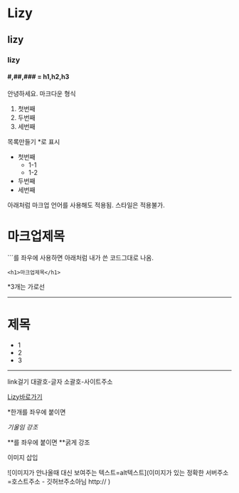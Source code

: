 # Lizy
## lizy
### lizy
####  #,##,### = h1,h2,h3
안녕하세요. 마크다운 형식 
1. 첫번째
2. 두번째
3. 세번째

목록만들기 *로 표시

* 첫번째
  * 1-1
  * 1-2  
* 두번째
* 세번째

아래처럼 마크업 언어를 사용해도 적용됨.
스타일은 적용불가.
<h1>마크업제목</h1>
```를 좌우에 사용하면 아래처럼 내가 쓴 코드그대로 나옴.

```
<h1>마크업제목</h1>
```
*3개는 가로선

***

<h1>제목</h1>
<ul>
  <li>1</li>
  <li>2</li>
  <li>3</li>
</ul>

***

link걸기
대괄호-글자 소괄호-사이트주소

[Lizy바로가기](https://MIN3056.github.io/Report06)

*한개를 좌우에 붙이면

*기울임 강조*

**를 좌우에 붙이면
**굵게 강조

이미지 삽입

![이미지가 안나올때 대신 보여주는 텍스트=alt텍스트](이미지가 있는 정확한 서버주소=호스트주소 - 깃허브주소아님 http:// )
